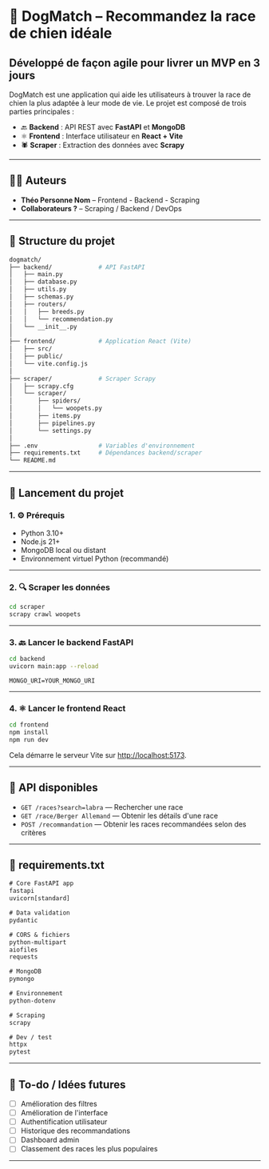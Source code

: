 # 🐶 DogMatch – Recommandez la race de chien idéale
## Développé de façon agile pour livrer un MVP en 3 jours

DogMatch est une application qui aide les utilisateurs à trouver la race de chien la plus adaptée à leur mode de vie.
Le projet est composé de trois parties principales :

* 🔙 **Backend** : API REST avec **FastAPI** et **MongoDB**
* ⚛️ **Frontend** : Interface utilisateur en **React + Vite**
* 🕷 **Scraper** : Extraction des données avec **Scrapy**

---
## 👨‍💻 Auteurs

* **Théo Personne Nom** – Frontend - Backend - Scraping
* **Collaborateurs ?** – Scraping / Backend / DevOps
---

## 📁 Structure du projet

```bash
dogmatch/
├── backend/             # API FastAPI
│   ├── main.py
│   ├── database.py
│   ├── utils.py
│   ├── schemas.py
│   ├── routers/
│   │   ├── breeds.py
│   │   └── recommendation.py
│   └── __init__.py
│
├── frontend/            # Application React (Vite)
│   ├── src/
│   ├── public/
│   └── vite.config.js
│
├── scraper/             # Scraper Scrapy
│   ├── scrapy.cfg
│   └── scraper/
│       ├── spiders/
│       │   └── woopets.py
│       ├── items.py
│       ├── pipelines.py
│       └── settings.py
│
├── .env                 # Variables d'environnement
├── requirements.txt     # Dépendances backend/scraper
└── README.md
```

---

## 🚀 Lancement du projet

### 1. ⚙️ Prérequis

* Python 3.10+
* Node.js 21+
* MongoDB local ou distant
* Environnement virtuel Python (recommandé)

---

### 2. 🔍 Scraper les données

```bash
cd scraper
scrapy crawl woopets
```

---

### 3. 🔙 Lancer le backend FastAPI

```bash
cd backend
uvicorn main:app --reload
```


```env
MONGO_URI=YOUR_MONGO_URI
```

---

### 4. ⚛️ Lancer le frontend React

```bash
cd frontend
npm install
npm run dev
```

Cela démarre le serveur Vite sur [http://localhost:5173](http://localhost:5173).

---

## 🔗 API disponibles

* `GET /races?search=labra` — Rechercher une race
* `GET /race/Berger Allemand` — Obtenir les détails d'une race
* `POST /recommandation` — Obtenir les races recommandées selon des critères

---

## 🚛 requirements.txt

```txt
# Core FastAPI app
fastapi
uvicorn[standard]

# Data validation
pydantic

# CORS & fichiers
python-multipart
aiofiles
requests

# MongoDB
pymongo

# Environnement
python-dotenv

# Scraping
scrapy

# Dev / test
httpx
pytest
```


---

## 📅 To-do / Idées futures

* [ ] Amélioration des filtres
* [ ] Amélioration de l'interface
* [ ] Authentification utilisateur
* [ ] Historique des recommandations
* [ ] Dashboard admin
* [ ] Classement des races les plus populaires

---

